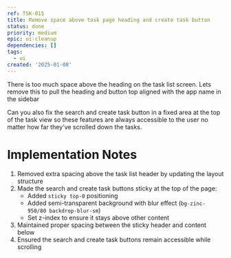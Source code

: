 ```yaml
---
ref: TSK-015
title: Remove space above task page heading and create task button
status: done
priority: medium
epic: ui-cleanup
dependencies: []
tags:
  - ui
created: '2025-01-08'
---
```

There is too much space above the heading on the task list screen. Lets remove this to pull the heading and button top aligned with the app name in the sidebar

Can you also fix the search and create task button in a fixed area at the top of the task view so these features are always accessible to the user no matter how far they've scrolled down the tasks.

# Implementation Notes

1. Removed extra spacing above the task list header by updating the layout structure
2. Made the search and create task buttons sticky at the top of the page:
   - Added `sticky top-0` positioning
   - Added semi-transparent background with blur effect (`bg-zinc-950/80 backdrop-blur-sm`)
   - Set z-index to ensure it stays above other content
3. Maintained proper spacing between the sticky header and content below
4. Ensured the search and create task buttons remain accessible while scrolling
